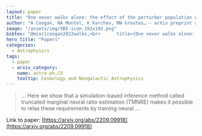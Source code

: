 ```yaml
---
layout: paper
title: "One never walks alone: the effect of the perturber population on subhalo measurements in strong gravitational lenses"
author: "A Coogan, NA Montel, K Karchev, MW Grootes… - arXiv preprint arXiv …, 2022 - arxiv.org"
image: "/assets/img/SBI-icon-192x192.png"
bibtex: "@misc{coogan2022walks,<br>      title={One never walks alone: the effect of the perturber population on subhalo measurements in strong gravitational lenses}, <br>      author={Adam Coogan and Noemi Anau Montel and Konstantin Karchev and Meiert W. Grootes and Francesco Nattino and Christoph Weniger},<br>      year={2022},<br>      eprint={2209.09918},<br>      archivePrefix={arXiv},<br>      primaryClass={astro-ph.CO}<br>}"
hero_title: "Papers"
categories:
  - Astrophysics
tags:
  - paper
  - arxiv_category:
    name: astro-ph.CO
    tooltip: Cosmology and Nongalactic Astrophysics
---
```

>… Here we show that a simulation-based inference method called truncated marginal neural ratio estimation (TMNRE) makes it possible to relax these requirements by training neural …

Link to paper: [https://arxiv.org/abs/2209.09918](https://arxiv.org/abs/2209.09918)


